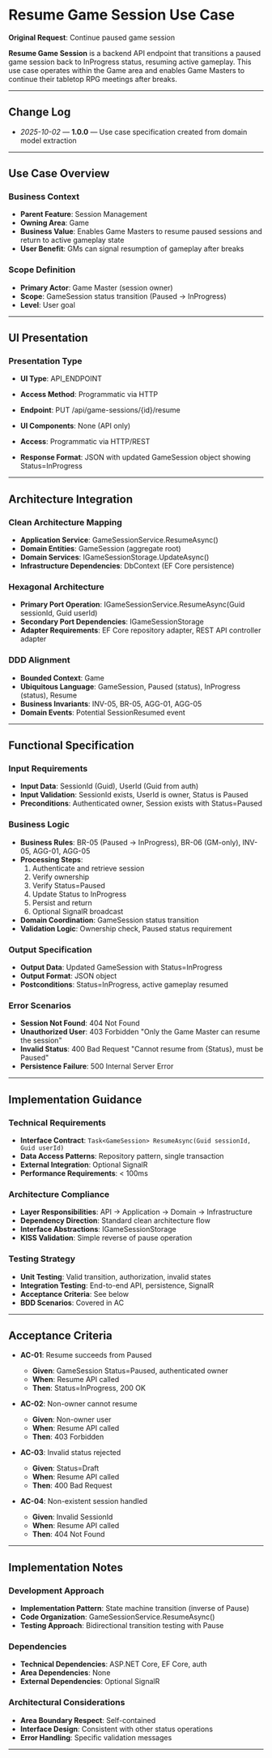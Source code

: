 # Resume Game Session Use Case

**Original Request**: Continue paused game session

**Resume Game Session** is a backend API endpoint that transitions a paused game session back to InProgress status, resuming active gameplay. This use case operates within the Game area and enables Game Masters to continue their tabletop RPG meetings after breaks.

---

## Change Log
- *2025-10-02* — **1.0.0** — Use case specification created from domain model extraction

---

## Use Case Overview

### Business Context
- **Parent Feature**: Session Management
- **Owning Area**: Game
- **Business Value**: Enables Game Masters to resume paused sessions and return to active gameplay state
- **User Benefit**: GMs can signal resumption of gameplay after breaks

### Scope Definition
- **Primary Actor**: Game Master (session owner)
- **Scope**: GameSession status transition (Paused → InProgress)
- **Level**: User goal

---

## UI Presentation

### Presentation Type
- **UI Type**: API_ENDPOINT
- **Access Method**: Programmatic via HTTP

- **Endpoint**: PUT /api/game-sessions/{id}/resume
- **UI Components**: None (API only)
- **Access**: Programmatic via HTTP/REST
- **Response Format**: JSON with updated GameSession object showing Status=InProgress

---

## Architecture Integration

### Clean Architecture Mapping
- **Application Service**: GameSessionService.ResumeAsync()
- **Domain Entities**: GameSession (aggregate root)
- **Domain Services**: IGameSessionStorage.UpdateAsync()
- **Infrastructure Dependencies**: DbContext (EF Core persistence)

### Hexagonal Architecture
- **Primary Port Operation**: IGameSessionService.ResumeAsync(Guid sessionId, Guid userId)
- **Secondary Port Dependencies**: IGameSessionStorage
- **Adapter Requirements**: EF Core repository adapter, REST API controller adapter

### DDD Alignment
- **Bounded Context**: Game
- **Ubiquitous Language**: GameSession, Paused (status), InProgress (status), Resume
- **Business Invariants**: INV-05, BR-05, AGG-01, AGG-05
- **Domain Events**: Potential SessionResumed event

---

## Functional Specification

### Input Requirements
- **Input Data**: SessionId (Guid), UserId (Guid from auth)
- **Input Validation**: SessionId exists, UserId is owner, Status is Paused
- **Preconditions**: Authenticated owner, Session exists with Status=Paused

### Business Logic
- **Business Rules**: BR-05 (Paused → InProgress), BR-06 (GM-only), INV-05, AGG-01, AGG-05
- **Processing Steps**:
  1. Authenticate and retrieve session
  2. Verify ownership
  3. Verify Status=Paused
  4. Update Status to InProgress
  5. Persist and return
  6. Optional SignalR broadcast
- **Domain Coordination**: GameSession status transition
- **Validation Logic**: Ownership check, Paused status requirement

### Output Specification
- **Output Data**: Updated GameSession with Status=InProgress
- **Output Format**: JSON object
- **Postconditions**: Status=InProgress, active gameplay resumed

### Error Scenarios
- **Session Not Found**: 404 Not Found
- **Unauthorized User**: 403 Forbidden "Only the Game Master can resume the session"
- **Invalid Status**: 400 Bad Request "Cannot resume from {Status}, must be Paused"
- **Persistence Failure**: 500 Internal Server Error

---

## Implementation Guidance

### Technical Requirements
- **Interface Contract**: `Task<GameSession> ResumeAsync(Guid sessionId, Guid userId)`
- **Data Access Patterns**: Repository pattern, single transaction
- **External Integration**: Optional SignalR
- **Performance Requirements**: < 100ms

### Architecture Compliance
- **Layer Responsibilities**: API → Application → Domain → Infrastructure
- **Dependency Direction**: Standard clean architecture flow
- **Interface Abstractions**: IGameSessionStorage
- **KISS Validation**: Simple reverse of pause operation

### Testing Strategy
- **Unit Testing**: Valid transition, authorization, invalid states
- **Integration Testing**: End-to-end API, persistence, SignalR
- **Acceptance Criteria**: See below
- **BDD Scenarios**: Covered in AC

---

## Acceptance Criteria

- **AC-01**: Resume succeeds from Paused
  - **Given**: GameSession Status=Paused, authenticated owner
  - **When**: Resume API called
  - **Then**: Status=InProgress, 200 OK

- **AC-02**: Non-owner cannot resume
  - **Given**: Non-owner user
  - **When**: Resume API called
  - **Then**: 403 Forbidden

- **AC-03**: Invalid status rejected
  - **Given**: Status=Draft
  - **When**: Resume API called
  - **Then**: 400 Bad Request

- **AC-04**: Non-existent session handled
  - **Given**: Invalid SessionId
  - **When**: Resume API called
  - **Then**: 404 Not Found

---

## Implementation Notes

### Development Approach
- **Implementation Pattern**: State machine transition (inverse of Pause)
- **Code Organization**: GameSessionService.ResumeAsync()
- **Testing Approach**: Bidirectional transition testing with Pause

### Dependencies
- **Technical Dependencies**: ASP.NET Core, EF Core, auth
- **Area Dependencies**: None
- **External Dependencies**: Optional SignalR

### Architectural Considerations
- **Area Boundary Respect**: Self-contained
- **Interface Design**: Consistent with other status operations
- **Error Handling**: Specific validation messages

---

<!-- Quality Score: 100/100 ✅ -->
